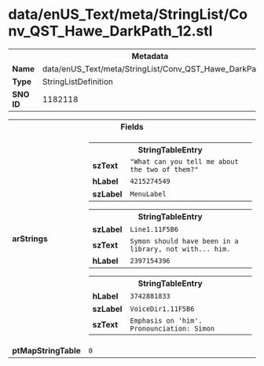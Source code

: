 <h1>data/enUS_Text/meta/StringList/Conv_QST_Hawe_DarkPath_12.stl</h1><table><tr><th colspan="100%">Metadata</th></tr><tr><td><b>Name</b></td><td>data/enUS_Text/meta/StringList/Conv_QST_Hawe_DarkPath_12.stl</td></tr><tr><td><b>Type</b></td><td>StringListDefinition</td></tr><tr><td><b>SNO ID</b></td><td>1182118</td></tr></table>

<table><tr><th colspan="100%">Fields</th></tr><tr><td><b>arStrings</b></td><td><table><tr><th colspan="100%">StringTableEntry</th></tr><tr><td><b>szText</b></td><td><code>"What can you tell me about the two of them?"</code></td></tr><tr><td><b>hLabel</b></td><td><code>4215274549</code></td></tr><tr><td><b>szLabel</b></td><td><code>MenuLabel</code></td></tr></table>


<table><tr><th colspan="100%">StringTableEntry</th></tr><tr><td><b>szLabel</b></td><td><code>Line1.11F5B6</code></td></tr><tr><td><b>szText</b></td><td><code>Symon should have been in a library, not with... him.</code></td></tr><tr><td><b>hLabel</b></td><td><code>2397154396</code></td></tr></table>


<table><tr><th colspan="100%">StringTableEntry</th></tr><tr><td><b>hLabel</b></td><td><code>3742881833</code></td></tr><tr><td><b>szLabel</b></td><td><code>VoiceDir1.11F5B6</code></td></tr><tr><td><b>szText</b></td><td><code>Emphasis on 'him'. Pronounciation: Simon</code></td></tr></table>


</td></tr><tr><td><b>ptMapStringTable</b></td><td><code>0</code></td></tr></table>

